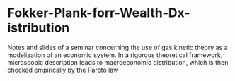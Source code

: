 # Fokker-Plank-forr-Wealth-Dx-istribution
Notes and slides of a seminar concerning the use of gas kinetic theory as a modelization of an economic system. In a rigorous theoretical framework, microscopic description leads to macroeconomic distribution, which is then checked empirically by the Pareto law
